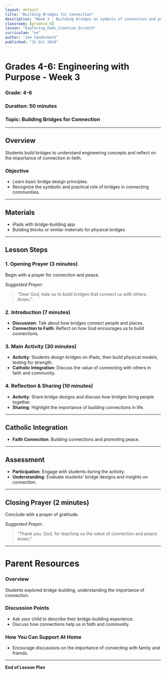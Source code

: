 ```yaml
---
layout: default
title: "Building Bridges for Connection"
description: "Week 3 - Building bridges as symbols of connection and peace, with strength and faith."
classroom: [grades4_6]
lesson: "Exploring_Gods_Creation_Scratch"
curriculam: "no"
author: "Joe Vandermark"
published: "31 Oct 2024"
---
```


# Grades 4-6: Engineering with Purpose - Week 3

### **Grade**: 4-6  
### **Duration**: 50 minutes  
### **Topic**: Building Bridges for Connection

---

## **Overview**
Students build bridges to understand engineering concepts and reflect on the importance of connection in faith.

### **Objective**
- Learn basic bridge design principles.
- Recognize the symbolic and practical role of bridges in connecting communities.

---

## **Materials**
- iPads with bridge-building app
- Building blocks or similar materials for physical bridges

---

## **Lesson Steps**

### **1. Opening Prayer (3 minutes)**
Begin with a prayer for connection and peace.

_Suggested Prayer_:  
> "Dear God, help us to build bridges that connect us with others. Amen."

### **2. Introduction (7 minutes)**
- **Discussion**: Talk about how bridges connect people and places.
- **Connection to Faith**: Reflect on how God encourages us to build connections.

### **3. Main Activity (30 minutes)**
- **Activity**: Students design bridges on iPads, then build physical models, testing for strength.
- **Catholic Integration**: Discuss the value of connecting with others in faith and community.

### **4. Reflection & Sharing (10 minutes)**
- **Activity**: Share bridge designs and discuss how bridges bring people together.
- **Sharing**: Highlight the importance of building connections in life.

---

## **Catholic Integration**
- **Faith Connection**: Building connections and promoting peace.

---

## **Assessment**
- **Participation**: Engage with students during the activity.
- **Understanding**: Evaluate students' bridge designs and insights on connection.

---

## **Closing Prayer (2 minutes)**
Conclude with a prayer of gratitude.

_Suggested Prayer_:  
> "Thank you, God, for teaching us the value of connection and peace. Amen."

---

# Parent Resources

### **Overview**
Students explored bridge-building, understanding the importance of connection.

### **Discussion Points**
- Ask your child to describe their bridge-building experience.
- Discuss how connections help us in faith and community.

### **How You Can Support At Home**
- Encourage discussions on the importance of connecting with family and friends.

---

**End of Lesson Plan**

